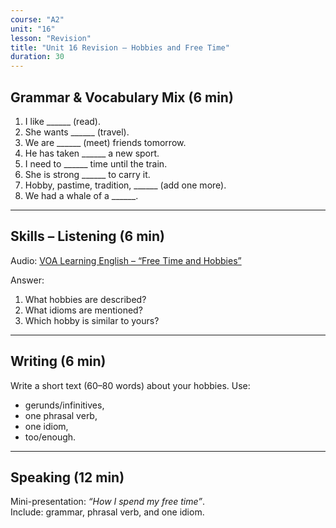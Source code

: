 ```yaml
---
course: "A2"
unit: "16"
lesson: "Revision"
title: "Unit 16 Revision – Hobbies and Free Time"
duration: 30
---
```


## Grammar & Vocabulary Mix (6 min)
1. I like ______ (read).  
2. She wants ______ (travel).  
3. We are ______ (meet) friends tomorrow.  
4. He has taken ______ a new sport.  
5. I need to ______ time until the train.  
6. She is strong ______ to carry it.  
7. Hobby, pastime, tradition, ______ (add one more).  
8. We had a whale of a ______.  

-------

## Skills – Listening (6 min)
Audio: [VOA Learning English – “Free Time and Hobbies”](https://learningenglish.voanews.com/)  

Answer:  
1. What hobbies are described?  
2. What idioms are mentioned?  
3. Which hobby is similar to yours?  

-------

## Writing (6 min)
Write a short text (60–80 words) about your hobbies. Use:  
- gerunds/infinitives,  
- one phrasal verb,  
- one idiom,  
- too/enough.  

-------

## Speaking (12 min)
Mini-presentation: *“How I spend my free time”*.  
Include: grammar, phrasal verb, and one idiom.
